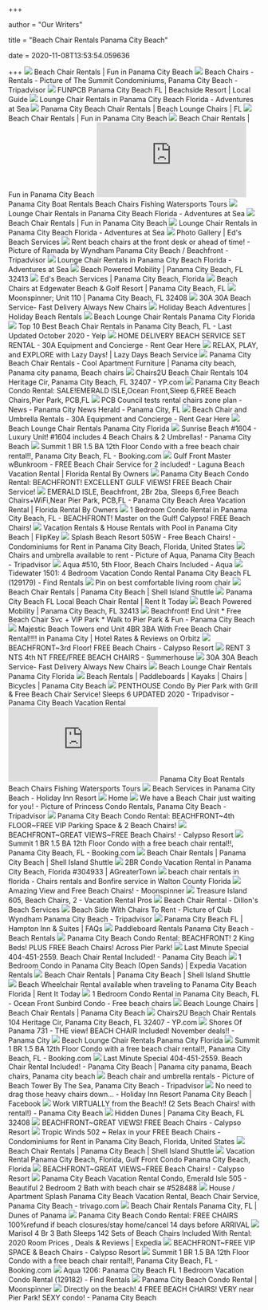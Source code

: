 +++
        
author = "Our Writers"
        
title = "Beach Chair Rentals Panama City Beach"
        
date = 2020-11-08T13:53:54.059636
        
+++
[ ![](https://funpcb.com/wp-content/uploads/2018/02/beach-chairs-768x466.jpg)](https://funpcb.com/wp-content/uploads/2018/02/beach-chairs-768x466.jpg) Beach Chair Rentals | Fun in Panama City Beach
[ ![](https://media-cdn.tripadvisor.com/media/photo-s/01/05/22/60/beach-chairs-rentals.jpg)](https://media-cdn.tripadvisor.com/media/photo-s/01/05/22/60/beach-chairs-rentals.jpg) Beach Chairs - Rentals - Picture of The Summit Condominiums, Panama City  Beach - Tripadvisor
[ ![](https://beachsideresortpanamacitybeach.com/wp-content/uploads/beachside-beach-rentals.jpg)](https://beachsideresortpanamacitybeach.com/wp-content/uploads/beachside-beach-rentals.jpg) FUNPCB Panama City Beach FL | Beachside Resort | Local Guide
[ ![](https://www.watersportspc.com/images/9794F72C-5169-4208-B931-4C6DD1287801.jpeg)](https://www.watersportspc.com/images/9794F72C-5169-4208-B931-4C6DD1287801.jpeg) Lounge Chair Rentals in Panama City Beach Florida - Adventures at Sea
[ ![](https://beachrentalspcb.com/wp-content/uploads/2016/06/beach-chair-rentals-panama-city-beach.jpg)](https://beachrentalspcb.com/wp-content/uploads/2016/06/beach-chair-rentals-panama-city-beach.jpg) Panama City Beach Chair Rentals | Beach Lounge Chairs | FL
[ ![](https://funpcb.com/wp-content/uploads/2018/02/beach-chair-rentals-panama-city-beach-gallery-3-768x393.jpg)](https://funpcb.com/wp-content/uploads/2018/02/beach-chair-rentals-panama-city-beach-gallery-3-768x393.jpg) Beach Chair Rentals | Fun in Panama City Beach
[ ![](https://funpcb.com/wp-content/uploads/2018/02/beach-chair-rentals-panama-city-beach-gallery-1.jpg)](https://funpcb.com/wp-content/uploads/2018/02/beach-chair-rentals-panama-city-beach-gallery-1.jpg) Beach Chair Rentals | Fun in Panama City Beach
[ ![](https://www.panamabeachservice.com/wp-content/themes/panamabeachservice/tools/timthumb.php?src=/wp-content/sdaolpu/2011/03/beach.png&h=335&w=994&zc=1)](https://www.panamabeachservice.com/wp-content/themes/panamabeachservice/tools/timthumb.php?src=/wp-content/sdaolpu/2011/03/beach.png&h=335&w=994&zc=1) Panama City Boat Rentals Beach Chairs Fishing Watersports Tours
[ ![](https://www.watersportspc.com/images/36321808_10156411089473834_2271247696184475648_n.jpg)](https://www.watersportspc.com/images/36321808_10156411089473834_2271247696184475648_n.jpg) Lounge Chair Rentals in Panama City Beach Florida - Adventures at Sea
[ ![](https://funpcb.com/wp-content/uploads/2018/02/beach-chair-rentals-panama-city-beach-gallery-2.jpg)](https://funpcb.com/wp-content/uploads/2018/02/beach-chair-rentals-panama-city-beach-gallery-2.jpg) Beach Chair Rentals | Fun in Panama City Beach
[ ![](https://www.watersportspc.com/images/38426804_10156505310423834_3080007054681702400_n.jpg)](https://www.watersportspc.com/images/38426804_10156505310423834_3080007054681702400_n.jpg) Lounge Chair Rentals in Panama City Beach Florida - Adventures at Sea
[ ![](http://www.edsbeachservicesinc.com/wp-content/gallery/the-beach/079.jpg)](http://www.edsbeachservicesinc.com/wp-content/gallery/the-beach/079.jpg) Photo Gallery | Ed's Beach Services
[ ![](https://media-cdn.tripadvisor.com/media/photo-s/17/46/ad/d2/rent-beach-chairs-at.jpg)](https://media-cdn.tripadvisor.com/media/photo-s/17/46/ad/d2/rent-beach-chairs-at.jpg) Rent beach chairs at the front desk or ahead of time! - Picture of Ramada  by Wyndham Panama City Beach / Beachfront - Tripadvisor
[ ![](https://www.watersportspc.com/images/41808177_10156611741598834_8585491718915227648_n.jpg)](https://www.watersportspc.com/images/41808177_10156611741598834_8585491718915227648_n.jpg) Lounge Chair Rentals in Panama City Beach Florida - Adventures at Sea
[ ![](https://assets.simpleviewinc.com/simpleview/image/fetch/c_limit,q_75,w_1200/https://assets.simpleviewinc.com/simpleview/image/upload/crm/panamacitybeach/rainbow-umbrella_a85ceda8-5056-a36a-0bcee1b75ac97f7f.jpg)](https://assets.simpleviewinc.com/simpleview/image/fetch/c_limit,q_75,w_1200/https://assets.simpleviewinc.com/simpleview/image/upload/crm/panamacitybeach/rainbow-umbrella_a85ceda8-5056-a36a-0bcee1b75ac97f7f.jpg) Beach Powered Mobility | Panama City Beach, FL 32413
[ ![](https://www.edsbeachservicesinc.com/wp-content/gallery/homepage/home1_0.jpg)](https://www.edsbeachservicesinc.com/wp-content/gallery/homepage/home1_0.jpg) Ed's Beach Services | Panama City Beach, Florida
[ ![](http://gointothebeach.com/wp-content/uploads/2018/02/BF8B320E-8F88-4595-9150-C7A422E3D862-1024x768.jpg)](http://gointothebeach.com/wp-content/uploads/2018/02/BF8B320E-8F88-4595-9150-C7A422E3D862-1024x768.jpg) Beach Chairs at Edgewater Beach & Golf Resort | Panama City Beach, FL
[ ![](https://assets.simpleviewinc.com/simpleview/image/fetch/c_fill,h_376,q_75,w_564/https://assets.simpleviewinc.com/simpleview/image/upload/crm/panamacitybeach/IMG_66050_a817c11b-5056-a36a-0b54189de4072f3b.jpg)](https://assets.simpleviewinc.com/simpleview/image/fetch/c_fill,h_376,q_75,w_564/https://assets.simpleviewinc.com/simpleview/image/upload/crm/panamacitybeach/IMG_66050_a817c11b-5056-a36a-0b54189de4072f3b.jpg) Moonspinner; Unit 110 | Panama City Beach, FL 32408
[ ![](https://www.therentalshop30a.com/media/catalog/category/Santa_Rosa_Beach_chair_rentals_beach_service.jpg)](https://www.therentalshop30a.com/media/catalog/category/Santa_Rosa_Beach_chair_rentals_beach_service.jpg) 30A 30A Beach Service- Fast Delivery Always New Chairs
[ ![](https://www.holidaybeachrentals.com/custimages/beach%20chairs/BeachChairs.jpg)](https://www.holidaybeachrentals.com/custimages/beach%20chairs/BeachChairs.jpg) Holiday Beach Adventures | Holiday Beach Rentals
[ ![](http://www.sunshinewatersportsofpc.com/chad%20umbrella.jpg)](http://www.sunshinewatersportsofpc.com/chad%20umbrella.jpg) Beach Lounge Chair Rentals Panama City Florida
[ ![](https://s3-media0.fl.yelpcdn.com/bphoto/gfasUhhS68b9nJhr0LsEkA/ls.jpg)](https://s3-media0.fl.yelpcdn.com/bphoto/gfasUhhS68b9nJhr0LsEkA/ls.jpg) Top 10 Best Beach Chair Rentals in Panama City Beach, FL - Last Updated  October 2020 - Yelp
[ ![](https://rentgearhere.com/wp-content/sdaolpu/2020/05/Classic-Beach-Service.jpg)](https://rentgearhere.com/wp-content/sdaolpu/2020/05/Classic-Beach-Service.jpg) HOME DELIVERY BEACH SERVICE SET RENTAL - 30A Equipment and Concierge - Rent  Gear Here
[ ![](https://lazydaysbeachservice.com/wp-content/uploads/2020/05/beach-umbrella-chairs.png)](https://lazydaysbeachservice.com/wp-content/uploads/2020/05/beach-umbrella-chairs.png) RELAX, PLAY, and EXPLORE with Lazy Days! | Lazy Days Beach Service
[ ![](https://i.pinimg.com/originals/de/59/06/de59061ff02c03b7dd3c7bb5d1a8f556.jpg)](https://i.pinimg.com/originals/de/59/06/de59061ff02c03b7dd3c7bb5d1a8f556.jpg) Panama City Beach Chair Rentals - Cool Apartment Furniture | Panama city  beach, Panama city panama, Beach chairs
[ ![](https://i1.ypcdn.com/blob/24483f688bb176a99873c9e26592f54709840134_400x260_crop.jpg)](https://i1.ypcdn.com/blob/24483f688bb176a99873c9e26592f54709840134_400x260_crop.jpg) Chairs2U Beach Chair Rentals 104 Heritage Cir, Panama City Beach, FL 32407  - YP.com
[ ![](https://assets.floridarentals.com/assets/properties/2805/tn1_58238908515211677350.jpg)](https://assets.floridarentals.com/assets/properties/2805/tn1_58238908515211677350.jpg) Panama City Beach Condo Rental: SALE!EMERALD ISLE,Ocean Front,Sleep 6,FREE Beach  Chairs,Pier Park, PCB,FL
[ ![](https://www.newsherald.com/storyimage/DA/20150717/NEWS/150719706/AR/0/AR-150719706.jpg?MaxW=600)](https://www.newsherald.com/storyimage/DA/20150717/NEWS/150719706/AR/0/AR-150719706.jpg?MaxW=600) PCB Council tests rental chairs zone plan - News - Panama City News Herald  - Panama City, FL
[ ![](https://rentgearhere.com/wp-content/sdaolpu/2012/05/july-speacial3.jpg)](https://rentgearhere.com/wp-content/sdaolpu/2012/05/july-speacial3.jpg) Beach Chair and Umbrella Rentals - 30A Equipment and Concierge - Rent Gear  Here
[ ![](http://www.sunshinewatersportsofpc.com/the%20crew.jpg)](http://www.sunshinewatersportsofpc.com/the%20crew.jpg) Beach Lounge Chair Rentals Panama City Florida
[ ![](https://odis.homeaway.com/odis/listing/9369e98e-0c06-43ab-ba0a-e79b8c648eaa.c10.jpg)](https://odis.homeaway.com/odis/listing/9369e98e-0c06-43ab-ba0a-e79b8c648eaa.c10.jpg) Sunrise Beach #1604 - Luxury Unit! #1604 includes 4 Beach Chairs & 2  Umbrellas! - Panama City Beach
[ ![](https://cf.bstatic.com/images/hotel/max1280x900/231/231875612.jpg)](https://cf.bstatic.com/images/hotel/max1280x900/231/231875612.jpg) Summit 1 BR 1.5 BA 12th Floor Condo with a free beach chair rental!!, Panama  City Beach, FL - Booking.com
[ ![](https://www.floridarentalbyowners.com/images/w.460/h.320/c.1/mr.0/d.listing_photos/sd.2018-01/i.cb85d17ff1f22f102dd8067f9966a1e5.jpg)](https://www.floridarentalbyowners.com/images/w.460/h.320/c.1/mr.0/d.listing_photos/sd.2018-01/i.cb85d17ff1f22f102dd8067f9966a1e5.jpg) Gulf Front Master wBunkroom - FREE Beach Chair Service for 2 included! -  Laguna Beach Vacation Rental | Florida Rental By Owners
[ ![](https://assets.floridarentals.com/assets/properties/2899/tn1_2428907415264152990.jpg)](https://assets.floridarentals.com/assets/properties/2899/tn1_2428907415264152990.jpg) Panama City Beach Condo Rental: BEACHFRONT! EXCELLENT GULF VIEWS! FREE Beach  Chair Service!
[ ![](https://www.floridarentalbyowners.com/images/w.1280/h.853/c.1/mr.0/d.listing_photos/sd.2018-04/i.b19e70068177c3dbda4001840a35576d.jpg)](https://www.floridarentalbyowners.com/images/w.1280/h.853/c.1/mr.0/d.listing_photos/sd.2018-04/i.b19e70068177c3dbda4001840a35576d.jpg) EMERALD ISLE, Beachfront, 2Br 2ba, Sleeps 6,Free Beach Chairs+WiFi,Near  Pier Park, PCB,FL - Panama City Beach Area Vacation Rental | Florida Rental  By Owners
[ ![](https://assets.floridarentals.com/assets/properties/3008/tn1_42450854915223396010.jpg)](https://assets.floridarentals.com/assets/properties/3008/tn1_42450854915223396010.jpg) 1 Bedroom Condo Rental in Panama City Beach, FL - BEACHFRONT! Master on the  Gulf! Calypso! FREE Beach Chairs!
[ ![](https://tap1.fkimg.com/media/vr-splice-l/06/7f/b8/21.jpg)](https://tap1.fkimg.com/media/vr-splice-l/06/7f/b8/21.jpg) Vacation Rentals & House Rentals with Pool in Panama City Beach | FlipKey
[ ![](https://a0.muscache.com/im/pictures/4e01c4c0-6b24-47a1-a441-03da02d052f9.jpg?im_w=720)](https://a0.muscache.com/im/pictures/4e01c4c0-6b24-47a1-a441-03da02d052f9.jpg?im_w=720) Splash Beach Resort 505W - Free Beach Chairs! - Condominiums for Rent in Panama  City Beach, Florida, United States
[ ![](https://media-cdn.tripadvisor.com/media/photo-s/02/86/84/8a/filename-img-8075-jpg.jpg)](https://media-cdn.tripadvisor.com/media/photo-s/02/86/84/8a/filename-img-8075-jpg.jpg) Chairs and umbrella available to rent - Picture of Aqua, Panama City Beach  - Tripadvisor
[ ![](https://res.cloudinary.com/rws-ecbyo/image/upload/f_auto,c_scale,h_474,q_auto/img_5c3cd39d0caca27b_img_8285a-lighter.jpg)](https://res.cloudinary.com/rws-ecbyo/image/upload/f_auto,c_scale,h_474,q_auto/img_5c3cd39d0caca27b_img_8285a-lighter.jpg) Aqua #510, 5th Floor, Beach Chairs Included - Aqua
[ ![](https://www.findrentals.com/vacations/rentals/10239/129179/panama-city-beach-condo-tidewater-1501-1.jpg)](https://www.findrentals.com/vacations/rentals/10239/129179/panama-city-beach-condo-tidewater-1501-1.jpg) Tidewater 1501: 4 Bedroom Vacation Condo Rental Panama City Beach FL  (129179) - Find Rentals
[ ![](https://i.pinimg.com/originals/dc/6c/90/dc6c905c8244aadd2369ea27e1188dcc.jpg)](https://i.pinimg.com/originals/dc/6c/90/dc6c905c8244aadd2369ea27e1188dcc.jpg) Pin on best comfortable living room chair
[ ![](https://www.shellislandshuttle.com/wp-content/uploads/2017/08/BeachChairs-1024x236.jpg)](https://www.shellislandshuttle.com/wp-content/uploads/2017/08/BeachChairs-1024x236.jpg) Beach Chair Rentals | Panama City Beach | Shell Island Shuttle
[ ![](https://www.rentittoday.com/cmsAdmin/uploads/thumb/beachchair.jpg)](https://www.rentittoday.com/cmsAdmin/uploads/thumb/beachchair.jpg) Panama City Beach FL Local Beach Chair Rental | Rent It Today
[ ![](https://assets.simpleviewinc.com/simpleview/image/fetch/c_limit,q_75,w_1200/https://assets.simpleviewinc.com/simpleview/image/upload/crm/panamacitybeach/push-mail_a84e3fab-5056-a36a-0bd5f2af5ee74f84.png)](https://assets.simpleviewinc.com/simpleview/image/fetch/c_limit,q_75,w_1200/https://assets.simpleviewinc.com/simpleview/image/upload/crm/panamacitybeach/push-mail_a84e3fab-5056-a36a-0bd5f2af5ee74f84.png) Beach Powered Mobility | Panama City Beach, FL 32413
[ ![](https://odis.homeaway.com/odis/listing/c9e7e4a3-1019-4e27-b72d-66cb7d761345.f6.jpg)](https://odis.homeaway.com/odis/listing/c9e7e4a3-1019-4e27-b72d-66cb7d761345.f6.jpg) Beachfront! End Unit * Free Beach Chair Svc + VIP Park * Walk to Pier Park  & Fun - Panama City Beach
[ ![](https://images.trvl-media.com/hotels/34000000/33940000/33935400/33935354/4b2f7bda_z.jpg)](https://images.trvl-media.com/hotels/34000000/33940000/33935400/33935354/4b2f7bda_z.jpg) Majestic Beach Towers end Unit 4BR 3BA With Free Beach Chair Rental!!!! in Panama  City | Hotel Rates & Reviews on Orbitz
[ ![](https://res.cloudinary.com/rws-ecbyo/image/upload/q_auto,f_auto,c_scale,h_675/img_9947541feb9a3bfd_new-view-from-balcony-of-ocean.jpg)](https://res.cloudinary.com/rws-ecbyo/image/upload/q_auto,f_auto,c_scale,h_675/img_9947541feb9a3bfd_new-view-from-balcony-of-ocean.jpg) BEACHFRONT~3rd Floor! FREE Beach Chairs - Calypso Resort
[ ![](https://res.cloudinary.com/rws-ecbyo/image/upload/f_auto,c_scale,h_474,q_auto/img_82a6b273d1332750_pool-area-view-from-balcony.jpg)](https://res.cloudinary.com/rws-ecbyo/image/upload/f_auto,c_scale,h_474,q_auto/img_82a6b273d1332750_pool-area-view-from-balcony.jpg) RENT 3 NTS 4th NT FREE/FREE BEACH CHAIRS - Summerhouse
[ ![](https://www.therentalshop30a.com/media/wysiwyg/The_rental_Shop30A_Santa_Rosa_Beach_chair_and_umbrella_rental.jpg)](https://www.therentalshop30a.com/media/wysiwyg/The_rental_Shop30A_Santa_Rosa_Beach_chair_and_umbrella_rental.jpg) 30A 30A Beach Service- Fast Delivery Always New Chairs
[ ![](http://www.sunshinewatersportsofpc.com/beach%20slammin.jpg)](http://www.sunshinewatersportsofpc.com/beach%20slammin.jpg) Beach Lounge Chair Rentals Panama City Florida
[ ![](https://beachrentalspcb.com/wp-content/uploads/2016/06/sunset.jpg)](https://beachrentalspcb.com/wp-content/uploads/2016/06/sunset.jpg) Beach Rentals | Paddleboards | Kayaks | Chairs | Bicycles | Panama City  Beach
[ ![](https://media-cdn.tripadvisor.com/media/vr-splice-j/02/d0/c3/cb.jpg)](https://media-cdn.tripadvisor.com/media/vr-splice-j/02/d0/c3/cb.jpg) PENTHOUSE Condo By Pier Park with Grill & Free Beach Chair Service! Sleeps  6 UPDATED 2020 - Tripadvisor - Panama City Beach Vacation Rental
[ ![](https://www.panamabeachservice.com/wp-content/themes/panamabeachservice/tools/timthumb.php?src=/wp-content/sdaolpu/2011/03/jetski.jpg&h=335&w=994&zc=1)](https://www.panamabeachservice.com/wp-content/themes/panamabeachservice/tools/timthumb.php?src=/wp-content/sdaolpu/2011/03/jetski.jpg&h=335&w=994&zc=1) Panama City Boat Rentals Beach Chairs Fishing Watersports Tours
[ ![](https://www.hipcbeach.com/wp-content/uploads/2015/03/beach-services-holiday-inn-resort_01.jpg)](https://www.hipcbeach.com/wp-content/uploads/2015/03/beach-services-holiday-inn-resort_01.jpg) Beach Services in Panama City Beach - Holiday Inn Resort
[ ![](http://nebula.wsimg.com/2d044f4ce5aa1ecc04d06ff00f9c9a2c?AccessKeyId=D5E5866CC6CB7A967D93&disposition=0&alloworigin=1)](http://nebula.wsimg.com/2d044f4ce5aa1ecc04d06ff00f9c9a2c?AccessKeyId=D5E5866CC6CB7A967D93&disposition=0&alloworigin=1) Home
[ ![](https://media-cdn.tripadvisor.com/media/photo-s/01/d2/a9/19/we-have-a-beach-chair.jpg)](https://media-cdn.tripadvisor.com/media/photo-s/01/d2/a9/19/we-have-a-beach-chair.jpg) We have a Beach Chair just waiting for you! - Picture of Princess Condo  Rentals, Panama City Beach - Tripadvisor
[ ![](https://assets.floridarentals.com/assets/properties/7815/tn1_16879392515793033630.jpg)](https://assets.floridarentals.com/assets/properties/7815/tn1_16879392515793033630.jpg) Panama City Beach Condo Rental: BEACHFRONT~4th FLOOR~FREE VIP Parking Space  & 2 Beach Chairs!
[ ![](https://res.cloudinary.com/rws-ecbyo/image/upload/f_auto,c_scale,h_474,q_auto/img_f946a0b8b5b4e188_view-to-east---enhanced---new.jpg)](https://res.cloudinary.com/rws-ecbyo/image/upload/f_auto,c_scale,h_474,q_auto/img_f946a0b8b5b4e188_view-to-east---enhanced---new.jpg) BEACHFRONT~GREAT VIEWS~FREE Beach Chairs! - Calypso Resort
[ ![](https://cf.bstatic.com/images/hotel/max1024x768/231/231875502.jpg)](https://cf.bstatic.com/images/hotel/max1024x768/231/231875502.jpg) Summit 1 BR 1.5 BA 12th Floor Condo with a free beach chair rental!!, Panama  City Beach, FL - Booking.com
[ ![](https://www.shellislandshuttle.com/wp-content/uploads/2019/05/BeachChair_Rentals_preview-1024x539.jpeg)](https://www.shellislandshuttle.com/wp-content/uploads/2019/05/BeachChair_Rentals_preview-1024x539.jpeg) Beach Chair Rentals | Panama City Beach | Shell Island Shuttle
[ ![](https://odis.homeaway.com/odis/listing/2127a7f3-30c1-44b1-8976-21b84f943e0f.c6.jpg)](https://odis.homeaway.com/odis/listing/2127a7f3-30c1-44b1-8976-21b84f943e0f.c6.jpg) 2BR Condo Vacation Rental in Panama City Beach, Florida #304933 |  AGreaterTown
[ ![](https://i.pinimg.com/originals/5e/fd/d1/5efdd1cac99ccabf4e3bec1723048cfc.jpg)](https://i.pinimg.com/originals/5e/fd/d1/5efdd1cac99ccabf4e3bec1723048cfc.jpg) beach chair rentals in florida - Chairs rentals and Bonfire service in  Walton County Florida
[ ![](https://res.cloudinary.com/rws-ecbyo/image/upload/f_auto,c_scale,h_474,q_auto/img_3a88ed593090944c_gptempdownload-2.jpeg)](https://res.cloudinary.com/rws-ecbyo/image/upload/f_auto,c_scale,h_474,q_auto/img_3a88ed593090944c_gptempdownload-2.jpeg) Amazing View and Free Beach Chairs! - Moonspinner
[ ![](https://images.vacationrentalpros.com/112TISLAND605PCN/112TISLAND605PCN-Original-1.jpg)](https://images.vacationrentalpros.com/112TISLAND605PCN/112TISLAND605PCN-Original-1.jpg) Treasure Island 605, Beach Chairs, 2 - Vacation Rental Pros
[ ![](https://img1.wsimg.com/isteam/ip/4d611e0e-c7b1-4974-bc1e-fb6513d28d34/fb_106897703189605_2048x1536.jpg/:/rs=h:1000,cg:true,m)](https://img1.wsimg.com/isteam/ip/4d611e0e-c7b1-4974-bc1e-fb6513d28d34/fb_106897703189605_2048x1536.jpg/:/rs=h:1000,cg:true,m) Beach Chair Rental - Dillon's Beach Services
[ ![](https://media-cdn.tripadvisor.com/media/photo-s/01/2c/75/26/beach-side-with-chairs.jpg)](https://media-cdn.tripadvisor.com/media/photo-s/01/2c/75/26/beach-side-with-chairs.jpg) Beach Side With Chairs To Rent - Picture of Club Wyndham Panama City Beach  - Tripadvisor
[ ![](https://hamptoninnandsuitespanamacitybeach.com/wp-content/uploads/Hampton-FAQ-Banner-Featured-Image.jpg)](https://hamptoninnandsuitespanamacitybeach.com/wp-content/uploads/Hampton-FAQ-Banner-Featured-Image.jpg) Panama City Beach FL | Hampton Inn & Suites | FAQs
[ ![](http://beachrentalspcb.com/wp-content/uploads/2016/08/img_5994.jpg)](http://beachrentalspcb.com/wp-content/uploads/2016/08/img_5994.jpg) Paddleboard Rentals Panama City Beach - Beach Rentals
[ ![](https://assets.floridarentals.com/assets/properties/1807/tn1_37759602115531105180.jpg)](https://assets.floridarentals.com/assets/properties/1807/tn1_37759602115531105180.jpg) Panama City Beach Condo Rental: BEACHFRONT! 2 King Beds! PLUS FREE Beach  Chairs! Across Pier Park!
[ ![](https://odis.homeaway.com/odis/listing/e095cfbd-84cc-49ff-a79f-6e508e9e01ca.f6.jpg)](https://odis.homeaway.com/odis/listing/e095cfbd-84cc-49ff-a79f-6e508e9e01ca.f6.jpg) Last Minute Special 404-451-2559. Beach Chair Rental Included! - Panama  City Beach
[ ![](https://images.trvl-media.com/hotels/21000000/20070000/20066800/20066793/75a70ed2.jpg?impolicy=fcrop&w=670&h=385&p=1&q=medium)](https://images.trvl-media.com/hotels/21000000/20070000/20066800/20066793/75a70ed2.jpg?impolicy=fcrop&w=670&h=385&p=1&q=medium) 1 Bedroom Condo in Panama City Beach (Open Sands) | Expedia Vacation Rentals
[ ![](https://www.shellislandshuttle.com/wp-content/uploads/2017/08/subpage_image_beachchairs-1024x373.jpg)](https://www.shellislandshuttle.com/wp-content/uploads/2017/08/subpage_image_beachchairs-1024x373.jpg) Beach Chair Rentals | Panama City Beach | Shell Island Shuttle
[ ![](https://www.rentittoday.com/cmsAdmin/uploads/pushchair1_004.jpg)](https://www.rentittoday.com/cmsAdmin/uploads/pushchair1_004.jpg) Beach Wheelchair Rental available when traveling to Panama City Beach  Florida | Rent It Today
[ ![](https://assets.floridarentals.com/assets/properties/6952/tn1_171432490815682350940.jpg)](https://assets.floridarentals.com/assets/properties/6952/tn1_171432490815682350940.jpg) 1 Bedroom Condo Rental in Panama City Beach, FL - Ocean Front Sunbird Condo  - Free beach chairs
[ ![](https://i0.wp.com/jimbosbeach.com/wp-content/uploads/2016/07/Panama-City-Beach-Florida1.jpg?resize=380%2C285)](https://i0.wp.com/jimbosbeach.com/wp-content/uploads/2016/07/Panama-City-Beach-Florida1.jpg?resize=380%2C285) Beach Lounge Chairs | Beach Chair Rentals | Panama City Beach
[ ![](https://i4.ypcdn.com/blob/9758a3a8940458975020a0f15bacaa47a6a75457_240x260_crop.jpg)](https://i4.ypcdn.com/blob/9758a3a8940458975020a0f15bacaa47a6a75457_240x260_crop.jpg) Chairs2U Beach Chair Rentals 104 Heritage Cir, Panama City Beach, FL 32407  - YP.com
[ ![](https://media.vrbo.com/lodging/34000000/33970000/33961100/33961024/3dd5a4ab.c10.jpg)](https://media.vrbo.com/lodging/34000000/33970000/33961100/33961024/3dd5a4ab.c10.jpg) Shores Of Panama 731 - THE view! BEACH CHAIR Included! November deals!! - Panama  City
[ ![](http://www.sunshinewatersportsofpc.com/button%20beach%20chair.jpg)](http://www.sunshinewatersportsofpc.com/button%20beach%20chair.jpg) Beach Lounge Chair Rentals Panama City Florida
[ ![](https://cf.bstatic.com/images/hotel/max1024x768/231/231875595.jpg)](https://cf.bstatic.com/images/hotel/max1024x768/231/231875595.jpg) Summit 1 BR 1.5 BA 12th Floor Condo with a free beach chair rental!!, Panama  City Beach, FL - Booking.com
[ ![](https://i.pinimg.com/originals/7e/ac/f5/7eacf5182aa4f32dee83a80505556d6d.jpg)](https://i.pinimg.com/originals/7e/ac/f5/7eacf5182aa4f32dee83a80505556d6d.jpg) Last Minute Special 404-451-2559. Beach Chair Rental Included! - Panama  City Beach | Panama city panama, Beach chairs, Panama city beach
[ ![](https://media-cdn.tripadvisor.com/media/photo-s/04/5e/33/2c/beach-chair-and-umbrella.jpg)](https://media-cdn.tripadvisor.com/media/photo-s/04/5e/33/2c/beach-chair-and-umbrella.jpg) Beach chair and umbrella rentals - Picture of Beach Tower By The Sea, Panama  City Beach - Tripadvisor
[ ![](https://lookaside.fbsbx.com/lookaside/crawler/media/?media_id=10156718075423995)](https://lookaside.fbsbx.com/lookaside/crawler/media/?media_id=10156718075423995) No need to drag those heavy chairs down... - Holiday Inn Resort Panama City  Beach | Facebook
[ ![](https://odis.homeaway.com/odis/listing/d565bdbd-55af-408c-83aa-a6b7ba3fac97.c10.jpg)](https://odis.homeaway.com/odis/listing/d565bdbd-55af-408c-83aa-a6b7ba3fac97.c10.jpg) Work VIRTUALLY from the Beach!! (2 Sets Beach Chairs! with rental!) - Panama  City Beach
[ ![](https://assets.simpleviewinc.com/simpleview/image/fetch/c_limit,q_75,w_1200/https://assets.simpleviewinc.com/simpleview/image/upload/crm/panamacitybeach/DSCN3342web0_a83b7e98-5056-a36a-0b2b941cd8e9bf0f.jpg)](https://assets.simpleviewinc.com/simpleview/image/fetch/c_limit,q_75,w_1200/https://assets.simpleviewinc.com/simpleview/image/upload/crm/panamacitybeach/DSCN3342web0_a83b7e98-5056-a36a-0b2b941cd8e9bf0f.jpg) Hidden Dunes | Panama City Beach, FL 32408
[ ![](https://res.cloudinary.com/rws-ecbyo/image/upload/q_auto,f_auto,c_scale,h_675/img_7bca5229217d81d0_main-living-area-seating-windows-open.jpg)](https://res.cloudinary.com/rws-ecbyo/image/upload/q_auto,f_auto,c_scale,h_675/img_7bca5229217d81d0_main-living-area-seating-windows-open.jpg) BEACHFRONT~GREAT VIEWS! FREE Beach Chairs - Calypso Resort
[ ![](https://a0.muscache.com/im/pictures/6b6f4147-2979-4d57-ae6a-192f3267470c.jpg?im_w=720)](https://a0.muscache.com/im/pictures/6b6f4147-2979-4d57-ae6a-192f3267470c.jpg?im_w=720) Tropic Winds 502 ~ Relax in your FREE Beach Chairs - Condominiums for Rent  in Panama City Beach, Florida, United States
[ ![](https://www.shellislandshuttle.com/wp-content/themes/shellislandshuttle/assets/images/boat-rentals.jpg)](https://www.shellislandshuttle.com/wp-content/themes/shellislandshuttle/assets/images/boat-rentals.jpg) Beach Chair Rentals | Panama City Beach | Shell Island Shuttle
[ ![](https://cdn.liverez.com/5/11618/1/152022/800/1.jpg?v=3/25/2019%2010:06:46%20PM)](https://cdn.liverez.com/5/11618/1/152022/800/1.jpg?v=3/25/2019%2010:06:46%20PM) Vacation Rental Panama City Beach, Florida, Gulf Front Condo Panama City  Beach, Florida
[ ![](https://res.cloudinary.com/rws-ecbyo/image/upload/f_auto,c_scale,h_474,q_auto/gallery_1517693332_aerial-view-of-calypso-resort.jpg)](https://res.cloudinary.com/rws-ecbyo/image/upload/f_auto,c_scale,h_474,q_auto/gallery_1517693332_aerial-view-of-calypso-resort.jpg) BEACHFRONT~GREAT VIEWS~FREE Beach Chairs! - Calypso Resort
[ ![](https://images.beachhouse.com/files/528488_506.jpg)](https://images.beachhouse.com/files/528488_506.jpg) Panama City Beach Vacation Rental Condo, Emerald Isle 505 - Beautiful 2  Bedroom 2 Bath with beach chair se #528488
[ ![](https://imgcy.trivago.com/c_lfill,d_dummy.jpeg,e_sharpen:60,f_auto,h_450,q_auto,w_450/itemimages/99/72/9972176.jpeg)](https://imgcy.trivago.com/c_lfill,d_dummy.jpeg,e_sharpen:60,f_auto,h_450,q_auto,w_450/itemimages/99/72/9972176.jpeg) House / Apartment Splash Panama City Beach Vacation Rental, Beach Chair  Service, Panama City Beach - trivago.com
[ ![](http://dunesofpanama.com/wp-content/uploads/2020/06/bldgd.jpg)](http://dunesofpanama.com/wp-content/uploads/2020/06/bldgd.jpg) Beach Chair Rentals Panama City, FL | Dunes of Panama
[ ![](https://assets.floridarentals.com/assets/properties/909/tn1_33205285015555288220.jpg)](https://assets.floridarentals.com/assets/properties/909/tn1_33205285015555288220.jpg) Panama City Beach Condo Rental: FREE CHAIRS 100%refund if beach  closures/stay home/cancel 14 days before ARRIVAL
[ ![](https://images.trvl-media.com/hotels/24000000/23600000/23591500/23591500/b060ac43.jpg?impolicy=fcrop&w=1200&h=800&p=1&q=medium)](https://images.trvl-media.com/hotels/24000000/23600000/23591500/23591500/b060ac43.jpg?impolicy=fcrop&w=1200&h=800&p=1&q=medium) Marisol 4 Br 3 Bath Sleeps 142 Sets of Beach Chairs Included With Rental:  2020 Room Prices , Deals & Reviews | Expedia
[ ![](https://res.cloudinary.com/rws-ecbyo/image/upload/f_auto,c_scale,h_474,q_auto/img_3da34469d59178c7_sofa-with-pillows-close-up.jpg)](https://res.cloudinary.com/rws-ecbyo/image/upload/f_auto,c_scale,h_474,q_auto/img_3da34469d59178c7_sofa-with-pillows-close-up.jpg) BEACHFRONT~FREE VIP SPACE & Beach Chairs - Calypso Resort
[ ![](https://cf.bstatic.com/images/hotel/max1024x768/231/231875604.jpg)](https://cf.bstatic.com/images/hotel/max1024x768/231/231875604.jpg) Summit 1 BR 1.5 BA 12th Floor Condo with a free beach chair rental!!, Panama  City Beach, FL - Booking.com
[ ![](https://www.findrentals.com/vacations/rentals/10239/129182/panama-city-beach-condo-thumbnail-1.jpg)](https://www.findrentals.com/vacations/rentals/10239/129182/panama-city-beach-condo-thumbnail-1.jpg) Aqua 1206: Panama City Beach FL 1 Bedroom Vacation Condo Rental (129182) -  Find Rentals
[ ![](https://www.moonspinner.com/custimages/slide1.jpg)](https://www.moonspinner.com/custimages/slide1.jpg) Panama City Beach Condo Rental | Moonspinner
[ ![](https://odis.homeaway.com/odis/listing/a24acdfa-5f08-4a3b-9a83-2cb71ef12711.c10.jpg)](https://odis.homeaway.com/odis/listing/a24acdfa-5f08-4a3b-9a83-2cb71ef12711.c10.jpg) Directly on the beach! 4 FREE BEACH CHAIRS! VERY near Pier Park! SEXY  condo! - Panama City Beach
